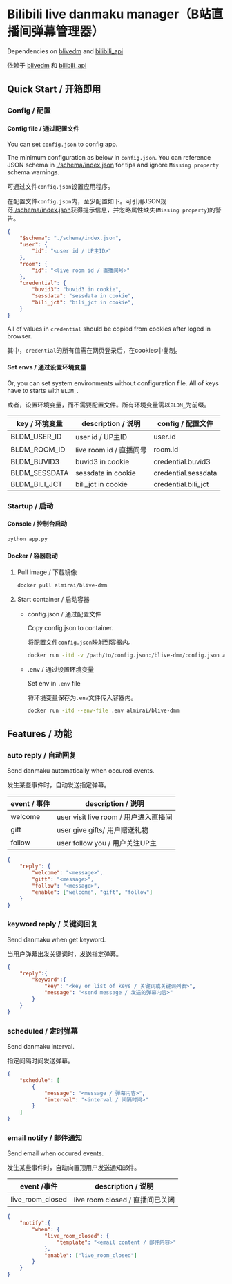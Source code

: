 # Bilibili live danmaku manager（B站直播间弹幕管理器）

Dependencies on [blivedm](https://github.com/xfgryujk/blivedm) and [bilibili_api](https://github.com/MoyuScript/bilibili-api)

依赖于 [blivedm](https://github.com/xfgryujk/blivedm) 和 [bilibili_api](https://github.com/MoyuScript/bilibili-api)

## Quick Start / 开箱即用

### Config / 配置

#### Config file / 通过配置文件

You can set `config.json` to config app.

The minimum configuration as below in `config.json`. You can reference JSON schema in [./schema/index.json](<./schema/index.json>) for tips and ignore `Missing property` schema warnings.

可通过文件`config.json`设置应用程序。

在配置文件`config.json`内，至少配置如下。可引用JSON规范[./schema/index.json](<./schema/index.json>)获得提示信息，并忽略属性缺失(`Missing property`)的警告。

```json
{
    "$schema": "./schema/index.json",
    "user": {
        "id": "<user id / UP主ID>"
    },
    "room": {
        "id": "<live room id / 直播间号>"
    },
    "credential": {
        "buvid3": "buvid3 in cookie",
        "sessdata": "sessdata in cookie",
        "bili_jct": "bili_jct in cookie",
    }
}
```

All of values in `credential` should be copied from cookies after loged in browser.

其中，`credential`的所有值需在网页登录后，在cookies中复制。

#### Set envs / 通过设置环境变量

Or, you can set system environments without configuration file. All of keys have to starts with `BLDM_`.

或者，设置环境变量，而不需要配置文件。所有环境变量需以`BLDM_`为前缀。

|key / 环境变量|description / 说明| config / 配置文件
-|-|-
BLDM_USER_ID | user id / UP主ID | user.id
BLDM_ROOM_ID | live room id / 直播间号 | room.id
BLDM_BUVID3 | buvid3 in cookie | credential.buvid3
BLDM_SESSDATA | sessdata in cookie | credential.sessdata
BLDM_BILI_JCT | bili_jct in cookie | credential.bili_jct

### Startup / 启动

#### Console / 控制台启动

```python
python app.py
```

#### Docker / 容器启动

1. Pull image / 下载镜像

    ```sh
    docker pull almirai/blive-dmm
    ```

2. Start container / 启动容器

    * config.json / 通过配置文件

        Copy config.json to container.

        将配置文件`config.json`映射到容器内。

        ```sh
        docker run -itd -v /path/to/config.json:/blive-dmm/config.json almirai/blive-dmm
        ```

    * .env / 通过设置环境变量

        Set env in `.env` file

        将环境变量保存为`.env`文件传入容器内。

        ```sh
        docker run -itd --env-file .env almirai/blive-dmm
        ```

## Features / 功能

### auto reply / 自动回复

Send danmaku automatically when occured  events.

发生某些事件时，自动发送指定弹幕。

event / 事件 | description / 说明
-|-
welcome | user visit live room / 用户进入直播间
gift | user give gifts/ 用户赠送礼物
follow | user follow you / 用户关注UP主

```json
{
    "reply": {
        "welcome": "<message>",
        "gift": "<message>",
        "follow": "<message>",
        "enable": ["welcome", "gift", "follow"]
    }
}
```

### keyword reply / 关键词回复

Send danmaku when get keyword.

当用户弹幕出发关键词时，发送指定弹幕。

```json
{
    "reply":{
        "keyword":{
            "key": "<key or list of keys / 关键词或关键词列表>",
            "message": "<send message / 发送的弹幕内容>"
        }
    }
}
```

### scheduled  / 定时弹幕

Send danmaku interval.

指定间隔时间发送弹幕。

```json
{
    "schedule": [
        {
            "message": "<message / 弹幕内容>",
            "interval": "<interval / 间隔时间>"
        }
    ]
}
```

### email notify / 邮件通知

Send email when occured events.

发生某些事件时，自动向置顶用户发送通知邮件。

event /事件 | description / 说明
-|-
live_room_closed | live room closed / 直播间已关闭

```json
{
    "notify":{
        "when": {
            "live_room_closed": {
                "template": "<email content / 邮件内容>"
            },
            "enable": ["live_room_closed"]
        }
    }
}
```
